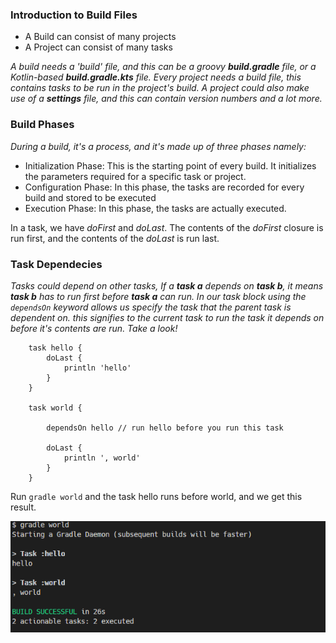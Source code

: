 ### Introduction to Build Files

- A Build can consist of many projects
- A Project can consist of many tasks

_A build needs a 'build' file, and this can be a groovy **build.gradle** file, or a Kotlin-based **build.gradle.kts** file. Every project needs a build file, this contains tasks to be run in the project's build. A project could also make use of a **settings** file, and this can contain version numbers and a lot more._

### Build Phases

_During a build, it's a process, and it's made up of three phases namely:_

- Initialization Phase: This is the starting point of every build. It initializes the parameters required for a specific task or project.
- Configuration Phase: In this phase, the tasks are recorded for every build and stored to be executed
- Execution Phase: In this phase, the tasks are actually executed.

In a task, we have _doFirst_ and _doLast_. The contents of the _doFirst_ closure is run first, and the contents of the _doLast_ is run last.

### Task Dependecies

_Tasks could depend on other tasks, If a **task a** depends on **task b**, it means **task b** has to run first before **task a** can run. In our task block using the `dependsOn` keyword allows us specify the task that the parent task is dependent on. this signifies to the current task to run the task it depends on before it's contents are run. Take a look!_

```
    task hello {
        doLast {
            println 'hello'
        }
    }

    task world {

        dependsOn hello // run hello before you run this task

        doLast {
            println ', world'
        }
    }
```

Run `gradle world` and the task hello runs before world, and we get this result.

<img src="./running_dependent_tasks.PNG">